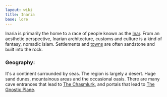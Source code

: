 ```yaml
---
layout: wiki
title: Inaria
base: lore
---
```


Inaria is primarily the home to a race of people known as the [Inar](/wiki/inar). From an aesthetic 
perspective, Inarian architecture, customs and culture is a kind of fantasy, nomadic islam.
Settlements and [towns](/wiki/towns) are often sandstone and built into the rock.

### Geography:

It's a continent surrounded by seas. The region is largely a desert. Huge sand dunes, mountainous
areas and the occasional oasis. There are many cave entrances that lead to
[The Chasmlurk](/wiki/chasmlurk), and portals that lead to [The Gnostic Plane](/wiki/gnosticplane).
